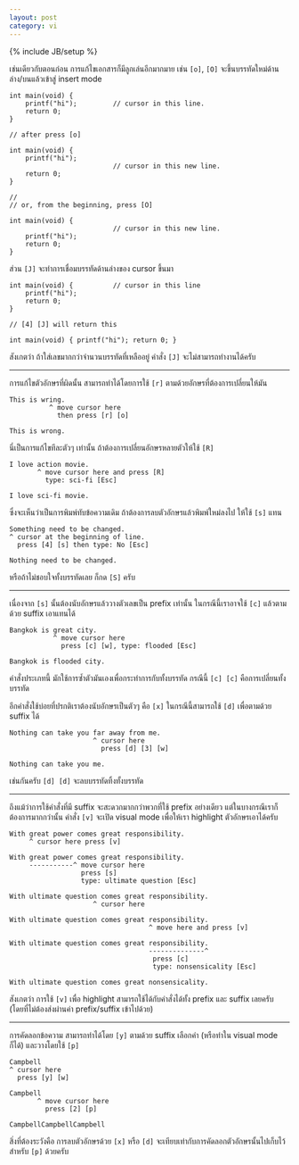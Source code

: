 ```yaml
---
layout: post
category: vi
---
```

{% include JB/setup %}

เช่นเดียวกับตอนก่อน การแก้ไขเอกสารก็มีลูกเล่นอีกมากมาย เช่น `[o]`, `[O]` จะขึ้นบรรทัดใหม่ด้านล่าง/บนแล้วเข้าสู่ insert mode

    int main(void) {
        printf("hi");         // cursor in this line.
        return 0;
    }

    // after press [o]

    int main(void) {
        printf("hi");
                              // cursor in this new line.
        return 0;
    }

    //
    // or, from the beginning, press [O]

    int main(void) {
                              // cursor in this new line.
        printf("hi");
        return 0;
    }

ส่วน `[J]` จะทำการเชื่อมบรรทัดด้านล่างของ cursor ขึ้นมา

    int main(void) {          // cursor in this line
        printf("hi");
        return 0;
    }

    // [4] [J] will return this

    int main(void) { printf("hi"); return 0; }

สังเกตว่า ถ้าใส่เลขมากกว่าจำนวนบรรทัดที่เหลืออยู่ คำสั่ง `[J]` จะไม่สามารถทำงานได้ครับ

---

การแก้ไขตัวอักษรที่ผิดนั้น สามารถทำได้โดยการใช้ `[r]` ตามด้วยอักษรที่ต้องการเปลี่ยนให้มัน

    This is wring.
              ^ move cursor here
                then press [r] [o]

    This is wrong.

นี่เป็นการแก้ไขทีละตัวๆ เท่านั้น ถ้าต้องการเปลี่ยนอักษรหลายตัวให้ใช้ `[R]`

    I love action movie.
           ^ move cursor here and press [R]
             type: sci-fi [Esc]

    I love sci-fi movie. 

ซึ่งจะเห็นว่าเป็นการพิมพ์ทับข้อความเดิม ถ้าต้องการลบตัวอักษรแล้วพิมพ์ใหม่ลงไป ให้ใช้ `[s]` แทน

    Something need to be changed.
    ^ cursor at the beginning of line.
      press [4] [s] then type: No [Esc]

    Nothing need to be changed.

หรือถ้าไม่ชอบใจทั้งบรรทัดเลย ก็กด `[S]` ครับ

---

เนื่องจาก `[s]` นั้นต้องนับอักษรแล้ววางตัวเลขเป็น prefix เท่านั้น ในกรณีนี้เราอาจใช้ `[c]` แล้วตามด้วย suffix เอาแทนได้

    Bangkok is great city.
               ^ move cursor here
                 press [c] [w], type: flooded [Esc]

    Bangkok is flooded city.

คำสั่งประเภทนี้ มักใช้การซ้ำตัวมันเองเพื่อกระทำการกับทั้งบรรทัด กรณีนี้ `[c] [c]` คือการเปลี่ยนทั้งบรรทัด

อีกคำสั่งใช้บ่อยที่ปรกติเราต้องนับอักษรเป็นตัวๆ คือ `[x]` ในกรณีนี้สามารถใช้ `[d]` เพื่อตามด้วย suffix ได้

    Nothing can take you far away from me.
                         ^ cursor here
                           press [d] [3] [w]

    Nothing can take you me.

เช่นกันครับ `[d] [d]` จะลบบรรทัดทิ้งทั้งบรรทัด

---

ถึงแม้ว่าการใช้คำสั่งที่มี suffix จะสะดวกมากกว่าพวกที่ใช้ prefix อย่างเดียว แต่ในบางกรณีเราก็ต้องการมากกว่านั้น คำสั่ง `[v]` จะเปิด visual mode เพื่อให้เรา highlight ตัวอักษรเอาได้ครับ

    With great power comes great responsibility.
         ^ cursor here press [v]

    With great power comes great responsibility.
         -----------^ move cursor here
                      press [s]
                      type: ultimate question [Esc]

    With ultimate question comes great responsibility.
                         ^ cursor here

    With ultimate question comes great responsibility.
                                       ^ move here and press [v]

    With ultimate question comes great responsibility.
                                       --------------^
                                        press [c]
                                        type: nonsensicality [Esc]

    With ultimate question comes great nonsensicality.

สังเกตว่า การใช้ `[v]` เพื่อ highlight สามารถใช้ได้กับคำสั่งได้ทั้ง prefix และ suffix เลยครับ (โดยที่ไม่ต้องส่งผ่านค่า prefix/suffix เข้าไปด้วย)

---

การคัดลอกข้อความ สามารถทำได้โดย `[y]` ตามด้วย suffix เลือกคำ (หรือทำใน visual mode ก็ได้) และวางโดยใช้ `[p]`

    Campbell
    ^ cursor here
      press [y] [w]

    Campbell
           ^ move cursor here
             press [2] [p]

    CampbellCampbellCampbell

สิ่งที่ต้องระวังคือ การลบตัวอักษรด้วย `[x]` หรือ `[d]` จะเทียบเท่ากับการคัดลอกตัวอักษรนั้นไปเก็บไว้สำหรับ `[p]` ด้วยครับ
